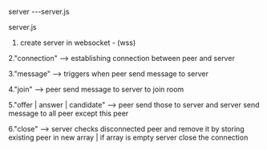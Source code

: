 





server
---server.js




server.js 

  1. create server in websocket - (wss)

  2."connection" --> establishing connection between peer and server

  3."message" --> triggers when peer send message to server

  4."join" --> peer send message to server to join room

  5."offer | answer | candidate" --> peer send those to server and server send message to all peer except this peer

  6."close" --> server checks disconnected peer and remove it by storing existing peer in new array | if array is 
     empty server close the connection